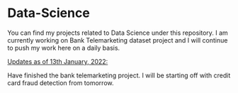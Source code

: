 # Data-Science
You can find my projects related to Data Science under this repository.
I am currently working on Bank Telemarketing dataset project and I will continue to push my work here on a daily basis.

<u>Updates as of 13th January, 2022:</u>

Have finished the bank telemarketing project. I will be starting off with credit card fraud detection from tomorrow.
